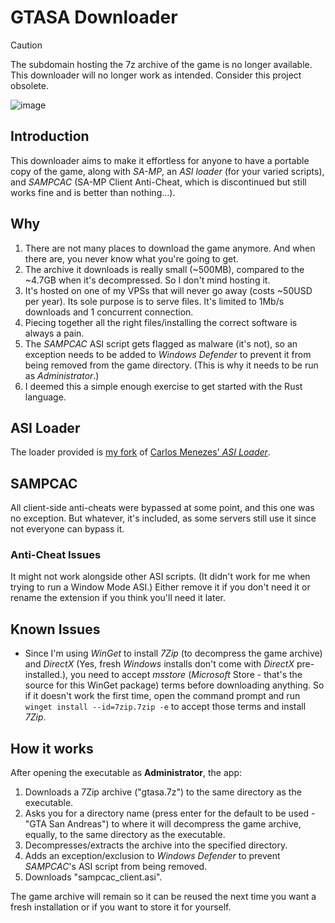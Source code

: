 # GTASA Downloader

> [!CAUTION]
> The subdomain hosting the 7z archive of the game is no longer available.  
> This downloader will no longer work as intended. Consider this project obsolete.

![image](https://github.com/VIRUXE/gtasa-dl/assets/1616657/30d37642-ada4-49f7-b943-eb4dfdd084bb)

## Introduction

This downloader aims to make it effortless for anyone to have a portable copy of the game, along with *SA-MP*, an *ASI loader* (for your varied scripts), and *SAMPCAC* (SA-MP Client Anti-Cheat, which is discontinued but still works fine and is better than nothing...).

## Why

1. There are not many places to download the game anymore. And when there are, you never know what you're going to get.
2. The archive it downloads is really small (~500MB), compared to the ~4.7GB when it's decompressed. So I don't mind hosting it.
3. It's hosted on one of my VPSs that will never go away (costs ~50USD per year). Its sole purpose is to serve files. It's limited to 1Mb/s downloads and 1 concurrent connection.
4. Piecing together all the right files/installing the correct software is always a pain.
5. The *SAMPCAC* ASI script gets flagged as malware (it's not), so an exception needs to be added to *Windows Defender* to prevent it from being removed from the game directory. (This is why it needs to be run as *Administrator*.)
6. I deemed this a simple enough exercise to get started with the Rust language.

## ASI Loader

The loader provided is [my fork](https://github.com/viruxe/sa-asi-loader) of [Carlos Menezes' *ASI Loader*](https://github.com/carlos-menezes/sa-asi-loader).

## SAMPCAC

All client-side anti-cheats were bypassed at some point, and this one was no exception. But whatever, it's included, as some servers still use it since not everyone can bypass it.

### Anti-Cheat Issues

It might not work alongside other ASI scripts. (It didn't work for me when trying to run a Window Mode ASI.) Either remove it if you don't need it or rename the extension if you think you'll need it later.

## Known Issues

- Since I'm using *WinGet* to install *7Zip* (to decompress the game archive) and *DirectX* (Yes, fresh *Windows* installs don't come with *DirectX* pre-installed.), you need to accept *msstore* (*Microsoft* Store - that's the source for this WinGet package) terms before downloading anything. So if it doesn't work the first time, open the command prompt and run `winget install --id=7zip.7zip -e` to accept those terms and install *7Zip*.

## How it works

After opening the executable as **Administrator**, the app:

1. Downloads a 7Zip archive ("gtasa.7z") to the same directory as the executable.
2. Asks you for a directory name (press enter for the default to be used - "GTA San Andreas") to where it will decompress the game archive, equally, to the same directory as the executable.
3. Decompresses/extracts the archive into the specified directory.
4. Adds an exception/exclusion to *Windows Defender* to prevent *SAMPCAC*'s ASI script from being removed.
5. Downloads "sampcac_client.asi".

The game archive will remain so it can be reused the next time you want a fresh installation or if you want to store it for yourself.
